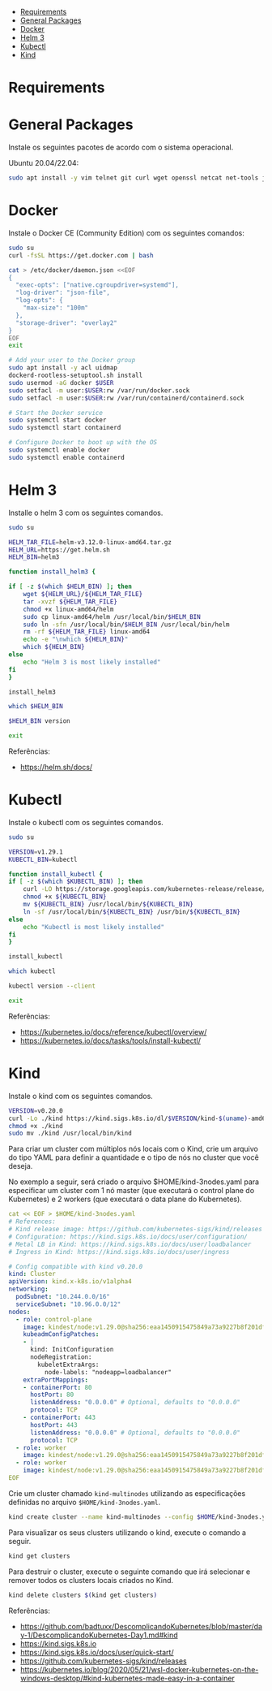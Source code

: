<!-- TOC -->

- [Requirements](#requirements)
- [General Packages](#general-packages)
- [Docker](#docker)
- [Helm 3](#helm-3)
- [Kubectl](#kubectl)
- [Kind](#kind)

<!-- TOC -->

# Requirements

# General Packages

Instale os seguintes pacotes de acordo com o sistema operacional.

Ubuntu 20.04/22.04:

```bash
sudo apt install -y vim telnet git curl wget openssl netcat net-tools jq
```

# Docker

Instale o Docker CE (Community Edition) com os seguintes comandos:

```bash
sudo su
curl -fsSL https://get.docker.com | bash

cat > /etc/docker/daemon.json <<EOF
{
  "exec-opts": ["native.cgroupdriver=systemd"],
  "log-driver": "json-file",
  "log-opts": {
    "max-size": "100m"
  },
  "storage-driver": "overlay2"
}
EOF
exit

# Add your user to the Docker group
sudo apt install -y acl uidmap
dockerd-rootless-setuptool.sh install
sudo usermod -aG docker $USER
sudo setfacl -m user:$USER:rw /var/run/docker.sock
sudo setfacl -m user:$USER:rw /var/run/containerd/containerd.sock

# Start the Docker service
sudo systemctl start docker
sudo systemctl start containerd

# Configure Docker to boot up with the OS
sudo systemctl enable docker
sudo systemctl enable containerd
```

# Helm 3

Installe o helm 3 com os seguintes comandos.

```bash
sudo su

HELM_TAR_FILE=helm-v3.12.0-linux-amd64.tar.gz
HELM_URL=https://get.helm.sh
HELM_BIN=helm3

function install_helm3 {

if [ -z $(which $HELM_BIN) ]; then
    wget ${HELM_URL}/${HELM_TAR_FILE}
    tar -xvzf ${HELM_TAR_FILE}
    chmod +x linux-amd64/helm
    sudo cp linux-amd64/helm /usr/local/bin/$HELM_BIN
    sudo ln -sfn /usr/local/bin/$HELM_BIN /usr/local/bin/helm
    rm -rf ${HELM_TAR_FILE} linux-amd64
    echo -e "\nwhich ${HELM_BIN}"
    which ${HELM_BIN}
else
    echo "Helm 3 is most likely installed"
fi
}

install_helm3

which $HELM_BIN

$HELM_BIN version

exit
```

Referências:
* https://helm.sh/docs/

# Kubectl

Instale o kubectl com os seguintes comandos.

```bash
sudo su

VERSION=v1.29.1
KUBECTL_BIN=kubectl

function install_kubectl {
if [ -z $(which $KUBECTL_BIN) ]; then
    curl -LO https://storage.googleapis.com/kubernetes-release/release/$VERSION/bin/linux/amd64/$KUBECTL_BIN
    chmod +x ${KUBECTL_BIN}
    mv ${KUBECTL_BIN} /usr/local/bin/${KUBECTL_BIN}
    ln -sf /usr/local/bin/${KUBECTL_BIN} /usr/bin/${KUBECTL_BIN}
else
    echo "Kubectl is most likely installed"
fi
}

install_kubectl

which kubectl

kubectl version --client

exit
```

Referências:
* https://kubernetes.io/docs/reference/kubectl/overview/
* https://kubernetes.io/docs/tasks/tools/install-kubectl/

# Kind

Instale o kind com os seguintes comandos.

```bash
VERSION=v0.20.0
curl -Lo ./kind https://kind.sigs.k8s.io/dl/$VERSION/kind-$(uname)-amd64
chmod +x ./kind
sudo mv ./kind /usr/local/bin/kind
```

Para criar um cluster com múltiplos nós locais com o Kind, crie um arquivo do tipo YAML para definir a quantidade e o tipo de nós no cluster que você deseja. 

No exemplo a seguir, será criado o arquivo $HOME/kind-3nodes.yaml para especificar um cluster com 1 nó master (que executará o control plane do Kubernetes) e 2 workers (que executará o data plane do Kubernetes).

```yaml
cat << EOF > $HOME/kind-3nodes.yaml
# References:
# Kind release image: https://github.com/kubernetes-sigs/kind/releases
# Configuration: https://kind.sigs.k8s.io/docs/user/configuration/
# Metal LB in Kind: https://kind.sigs.k8s.io/docs/user/loadbalancer
# Ingress in Kind: https://kind.sigs.k8s.io/docs/user/ingress

# Config compatible with kind v0.20.0
kind: Cluster
apiVersion: kind.x-k8s.io/v1alpha4
networking:
  podSubnet: "10.244.0.0/16"
  serviceSubnet: "10.96.0.0/12"
nodes:
  - role: control-plane
    image: kindest/node:v1.29.0@sha256:eaa1450915475849a73a9227b8f201df25e55e268e5d619312131292e324d570
    kubeadmConfigPatches:
    - |
      kind: InitConfiguration
      nodeRegistration:
        kubeletExtraArgs:
          node-labels: "nodeapp=loadbalancer"
    extraPortMappings:
    - containerPort: 80
      hostPort: 80
      listenAddress: "0.0.0.0" # Optional, defaults to "0.0.0.0"
      protocol: TCP
    - containerPort: 443
      hostPort: 443
      listenAddress: "0.0.0.0" # Optional, defaults to "0.0.0.0"
      protocol: TCP
  - role: worker
    image: kindest/node:v1.29.0@sha256:eaa1450915475849a73a9227b8f201df25e55e268e5d619312131292e324d570
  - role: worker
    image: kindest/node:v1.29.0@sha256:eaa1450915475849a73a9227b8f201df25e55e268e5d619312131292e324d570
EOF
```

Crie um cluster chamado ``kind-multinodes`` utilizando as especificações definidas no arquivo ``$HOME/kind-3nodes.yaml``.

```bash
kind create cluster --name kind-multinodes --config $HOME/kind-3nodes.yaml
```

Para visualizar os seus clusters utilizando o kind, execute o comando a seguir.

```bash
kind get clusters
```

Para destruir o cluster, execute o seguinte comando que irá selecionar e remover todos os clusters locais criados no Kind.

```bash
kind delete clusters $(kind get clusters)
```

Referências:

* https://github.com/badtuxx/DescomplicandoKubernetes/blob/master/day-1/DescomplicandoKubernetes-Day1.md#kind 
* https://kind.sigs.k8s.io
* https://kind.sigs.k8s.io/docs/user/quick-start/
* https://github.com/kubernetes-sigs/kind/releases
* https://kubernetes.io/blog/2020/05/21/wsl-docker-kubernetes-on-the-windows-desktop/#kind-kubernetes-made-easy-in-a-container
